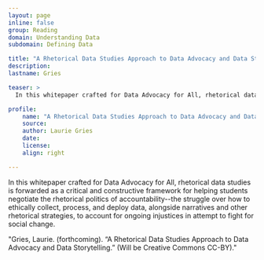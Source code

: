 ```yaml
---
layout: page
inline: false
group: Reading
domain: Understanding Data
subdomain: Defining Data

title: "A Rhetorical Data Studies Approach to Data Advocacy and Data Storytelling"
description: 
lastname: Gries

teaser: >
  In this whitepaper crafted for Data Advocacy for All, rhetorical data studies is forwarded as a critical and constructive framework for helping students negotiate the rhetorical politics of accountability--the struggle over how to ethically collect, process, and deploy data, alongside narratives and other rhetorical strategies, to account for ongoing injustices in attempt to fight for social change.

profile:
    name: "A Rhetorical Data Studies Approach to Data Advocacy and Data Storytelling"
    source: 
    author: Laurie Gries
    date: 
    license: 
    align: right

---
```


In this whitepaper crafted for Data Advocacy for All, rhetorical data studies is forwarded as a critical and constructive framework for helping students negotiate the rhetorical politics of accountability--the struggle over how to ethically collect, process, and deploy data, alongside narratives and other rhetorical strategies, to account for ongoing injustices in attempt to fight for social change.

"Gries, Laurie. (forthcoming). “A Rhetorical Data Studies Approach to Data Advocacy and Data Storytelling.” (Will be Creative Commons CC-BY)."
